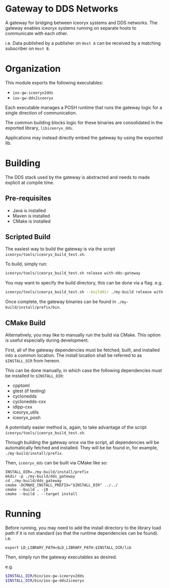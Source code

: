 
# Gateway to DDS Networks
A gateway for bridging between iceoryx systems and DDS networks.
The gateway enables iceoryx systems running on separate hosts to communicate with each other.

i.e. Data published by a publisher on `Host A` can be received by a matching subscriber on `Host B`.

# Organization
This module exports the following executables:
* `iox-gw-iceoryx2dds`
* `iox-gw-dds2iceoryx`

Each executable manages a POSH runtime that runs the gateway logic for a single direction of communication.

The common building blocks logic for these binaries are consolidated in the exported library, `libiceoryx_dds`.

Applications may instead directly embed the gateway by using the exported lib.

# Building
The DDS stack used by the gateway is abstracted and needs to made explicit at compile time. 

## Pre-requisites
* Java is installed
* Maven is installed
* CMake is installed

## Scripted Build
The easiest way to build the gateway is via the script `iceoryx/tools/iceoryx_build_test.sh`.

To build, simply run:
```bash
iceoryx/tools/iceoryx_build_test.sh release with-dds-gateway
```

You may want to specify the build directory, this can be done via a flag. e.g.
```bash
iceoryx/tools/iceoryx_build_test.sh --builddir ./my-build release with-dds-gateway
```

Once complete, the gateway binaries can be found in `./my-build/install/prefix/bin`.

## CMake Build
Alternatively, you may like to manually run the build via CMake. This option is useful especially during development.

First, all of the gateway dependencies must be fetched, built, and installed into a common location.  The install location shall be referred to as `$INSTALL_DIR` from hereon.

This can be done manually, in which case the following dependencies must be installed to `$INSTALL_DIR`:
* cpptoml
* gtest (if testing)
* cyclonedds
* cyclonedds-cxx
* idlpp-cxx
* iceoryx_utils
* iceoryx_posh

A potentially easier method is, again, to take advantage of the script `iceoryx/tools/iceoryx_build_test.sh`.

Through building the gateway once via the script, all dependencies will be automatically fetched and installed.
They will be be found in, for example,  `./my-build/install/prefix`.

Then, `iceoryx_dds` can be built via CMake like so:
```
INSTALL_DIR=./my-build/install/prefix
mkdir -p ./my-build/dds_gateway
cd ./my-build/dds_gateway
cmake -DCMAKE_INSTALL_PREFIX="$INSTALL_DIR" ../../
cmake --build . -j8
cmake --build . --target install
```
# Running
Before running, you may need to add the install directory to the library load path if it is not standard (so that the runtime dependencies can be found).
i.e.
```
export LD_LIBRARY_PATH=$LD_LIBRARY_PATH:$INSTALL_DIR/lib
```

Then, simply run the gateway executables as desired.

e.g.
```bash
$INSTALL_DIR/bin/iox-gw-iceoryx2dds
$INSTALL_DIR/bin/iox-gw-dds2iceoryx
```

